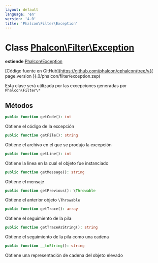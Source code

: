 ```yaml
---
layout: default
language: 'en'
version: '4.0'
title: 'Phalcon\Filter\Exception'
---
```


# Class [Phalcon\Filter\Exception](Phalcon_Filter_Exception)

**extiende** [Phalcon\Exception](Phalcon_Exception)

[Código fuente en GitHub](https://github.com/phalcon/cphalcon/tree/v{{ page.version }}.0/phalcon/filter/exception.zep)

Esta clase será utilizada por las excepciones generadas por `Phalcon\Filter\*`

## Métodos

```php
public function getCode(): int
```

Obtiene el código de la excepción

```php
public function getFile(): string
```

Obtiene el archivo en el que se produjo la excepción

```php
public function getLine(): int
```

Obtiene la línea en la cual el objeto fue instanciado

```php
public function getMessage(): string
```

Obtiene el mensaje

```php
public function getPrevious(): \Throwable
```

Obtiene el anterior objeto `\Throwable`

```php
public function getTrace(): array
```

Obtiene el seguimiento de la pila

```php
public function getTraceAsString(): string
```

Obtiene el seguimiento de la pila como una cadena

```php
public function __toString(): string
```

Obtiene una representación de cadena del objeto elevado